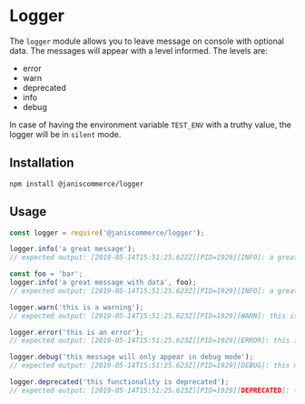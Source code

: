 
# Logger

The `logger` module allows you to leave message on console with optional data.
The messages will appear with a level informed.
The levels are:
 - error
 - warn
 - deprecated
 - info
 - debug

In case of having the environment variable `TEST_ENV` with a truthy value, the logger will be in `silent` mode.

## Installation

```
npm install @janiscommerce/logger
```

## Usage

```js
const logger = require('@janiscommerce/logger');

logger.info('a great message');
// expected output: [2019-05-14T15:51:25.622Z][PID=1929][INFO]: a great message

const foo = 'bar';
logger.info('a great message with data', foo);
// expected output: [2019-05-14T15:51:25.623Z][PID=1929][INFO]: a great message with data - "bar"

logger.warn('this is a warning');
// expected output: [2019-05-14T15:51:25.623Z][PID=1929][WARN]: this is a warning

logger.error('this is an error');
// expected output: [2019-05-14T15:51:25.623Z][PID=1929][ERROR]: this is an error

logger.debug('this message will only appear in debug mode');
// expected output: [2019-05-14T15:51:25.623Z][PID=1929][DEBUG]: this message will only appear in debug mode

logger.deprecated('this functionality is deprecated');
// expected output: [2019-05-14T15:51:25.623Z][PID=1929][DEPRECATED]: this functionality is deprecated
```
